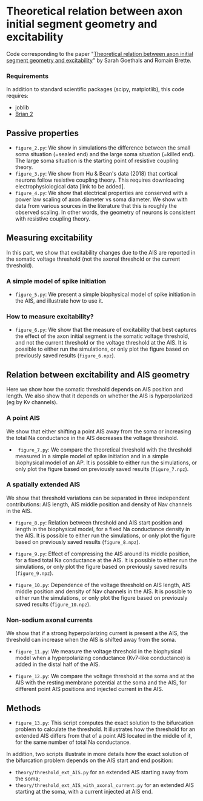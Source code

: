 # Theoretical relation between axon initial segment geometry and excitability
Code corresponding to the paper
"[Theoretical relation between axon initial segment geometry and excitability](https://www.biorxiv.org/content/10.1101/834671v1)"
by Sarah Goethals and Romain Brette.

### Requirements

In addition to standard scientific packages (scipy, matplotlib), this code requires:
* joblib
* [Brian 2](http://briansimulator.org)

## Passive properties

* `figure_2.py`: We show in simulations the difference between the small soma situation (=sealed end) and
the large soma situation (=killed end). The large soma situation is the starting point of
resistive coupling theory.
* `figure_3.py`: We show from Hu & Bean's data (2018) that cortical neurons follow resistive coupling theory.
This requires downloading electrophysiological data [link to be added].
* `figure_4.py`: We show that electrical properties are conserved with a power law scaling of axon diameter vs soma diameter. 
We show with data from various sources in the literature that this is roughly the
observed scaling. In other words, the geometry of neurons is consistent with resistive coupling theory.

## Measuring excitability

In this part, we show that excitability changes due to the AIS are reported in the somatic voltage threshold
(not the axonal threshold or the current threshold).

### A simple model of spike initiation

* `figure_5.py`: We present a simple biophysical model of spike initiation in the AIS, and illustrate how to use it.

### How to measure excitability?

* `figure_6.py`: We show that the measure of excitability that best captures the effect of the axon initial segment is the somatic voltage threshold, 
and not the current threshold or the voltage threshold at the AIS. It is possible to either run the simulations, 
or only plot the figure based on previously saved results (`figure_6.npz`).

## Relation between excitability and AIS geometry

Here we show how the somatic threshold depends on AIS position and length.
We also show that it depends on whether the AIS is hyperpolarized (eg by Kv channels).

### A point AIS

We show that either shifting a point AIS away from the soma or increasing the total Na conductance in the AIS decreases the voltage threshold.

* ` figure_7.py`: We compare the theoretical threshold with the threshold measured in a simple model of spike initiation and in a simple biophysical model of an AP.
It is possible to either run the simulations, or only plot the figure based on previously saved results (`figure_7.npz`).

### A spatially extended AIS

We show that threshold variations can be separated in three independent contributions: 
AIS length, AIS middle position and density of Nav channels in the AIS.

* `figure_8.py`: Relation between threshold and AIS start position and length in the biophysical model, for a fixed Na conductance density in the AIS. 
It is possible to either run the simulations, or only plot the figure based on previously saved results (`figure_8.npz`).

* `figure_9.py`: Effect of compressing the AIS around its middle position, for a fixed total Na conductance at the AIS. 
It is possible to either run the simulations, or only plot the figure based on previously saved results (`figure_9.npz`).

* `figure_10.py`: Dependence of the voltage threshold on AIS length, AIS middle position and density of Nav channels in the AIS.
It is possible to either run the simulations, or only plot the figure based on previously saved results (`figure_10.npz`).

### Non-sodium axonal currents
    
We show that if a strong hyperpolarizing current is present a the AIS, the threshold can increase when the AIS is shifted away from the soma.

* `figure_11.py`: We measure the voltage threshold in the biophysical model when a hyperpolarizing conductance (Kv7-like conductance) 
is added in the distal half of the AIS.

* `figure_12.py`: We compare the voltage threshold at the soma and at the AIS with the resting membrane potential at the soma and the AIS, 
for different point AIS positions and injected current in the AIS.

## Methods

* `figure_13.py`: This script computes the exact solution to the bifurcation problem to calculate the threshold. 
It illustrates how the threshold for an extended AIS differs from that of a point AIS located in the middle of it,
for the same number of total Na conductance.

In addition, two scripts illustrate in more details how the exact solution of the bifurcation problem depends on 
the AIS start and end position:

* `theory/threshold_ext_AIS.py` for an extended AIS starting away from the soma;
* `theory/threshold_ext_AIS_with_axonal_current.py` for an extended AIS starting at the soma, with a current injected at AIS end.

